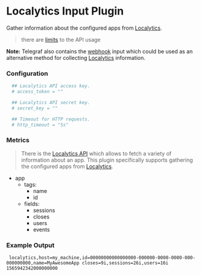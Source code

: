 # Localytics Input Plugin

Gather information about the configured apps from [Localytics](localytics).

> there are [limits](localytics_limits) to the API usage 

**Note:** Telegraf also contains the [webhook][] input which could be used as an
alternative method for collecting [Localytics](localytics) information.

### Configuration

```toml
  ## Localytics API access key.
  # access_token = ""

  ## Localytics API secret key.
  # secret_key = ""

  ## Timeout for HTTP requests.
  # http_timeout = "5s"
```

### Metrics

> There is the [Localytics API](localytics_api) which allows to fetch a variety of information about an app. This plugin specifically supports gathering the configured apps from [Localytics](localytics).

- app
  - tags:
    - name
    - id
  - fields:
    - sessions
    - closes
    - users
    - events

### Example Output

```
 localytics,host=my_machine,id=00000000000000000-000000-0000-0000-000-000000000,name=MyAwesomeApp closes=9i,sessions=26i,users=16i 1565942342000000000

```

[localytics]: https://localytics.com
[localytics_api]: https://docs.localytics.com/dev/query-api.html
[localytics_limits]: https://docs.localytics.com/dev/query-api.html#query-api-overview-limits
[webhook]: /plugins/inputs/webhooks/github
